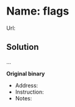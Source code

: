 
  # Name: flags
  Url: <URL>

  ## Solution
  ...

  **Original binary**
  - Address:
  - Instruction:
  - Notes:
